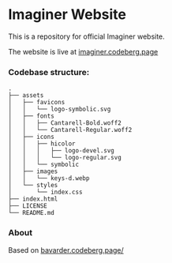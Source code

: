 # Imaginer Website

This is a repository for official Imaginer website.

The website is live at [imaginer.codeberg.page](https://imaginer.codeberg.page)

### Codebase structure:
```
.
├── assets
│   ├── favicons
│   │   └── logo-symbolic.svg
│   ├── fonts
│   │   ├── Cantarell-Bold.woff2
│   │   └── Cantarell-Regular.woff2
│   ├── icons
│   │   ├── hicolor
│   │   │   ├── logo-devel.svg
│   │   │   └── logo-regular.svg
│   │   └── symbolic
│   ├── images
│   │   └── keys-d.webp
│   └── styles
│       └── index.css
├── index.html
├── LICENSE
└── README.md
```

### About

Based on [bavarder.codeberg.page/](https://bavarder.codeberg.page/)
